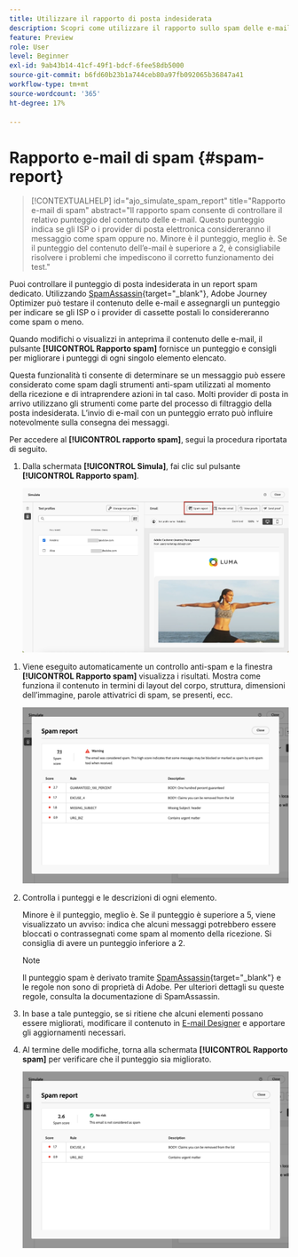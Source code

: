 ```yaml
---
title: Utilizzare il rapporto di posta indesiderata
description: Scopri come utilizzare il rapporto sullo spam delle e-mail.
feature: Preview
role: User
level: Beginner
exl-id: 9ab43b14-41cf-49f1-bdcf-6fee58db5000
source-git-commit: b6fd60b23b1a744ceb80a97fb092065b36847a41
workflow-type: tm+mt
source-wordcount: '365'
ht-degree: 17%

---
```


# Rapporto e-mail di spam {#spam-report}

>[!CONTEXTUALHELP]
>id="ajo_simulate_spam_report"
>title="Rapporto e-mail di spam"
>abstract="Il rapporto spam consente di controllare il relativo punteggio del contenuto delle e-mail. Questo punteggio indica se gli ISP o i provider di posta elettronica considereranno il messaggio come spam oppure no. Minore è il punteggio, meglio è. Se il punteggio del contenuto dell’e-mail è superiore a 2, è consigliabile risolvere i problemi che impediscono il corretto funzionamento dei test."

Puoi controllare il punteggio di posta indesiderata in un report spam dedicato. Utilizzando [SpamAssassin](https://spamassassin.apache.org/){target="_blank"}, Adobe Journey Optimizer può testare il contenuto delle e-mail e assegnargli un punteggio per indicare se gli ISP o i provider di cassette postali lo considereranno come spam o meno.

Quando modifichi o visualizzi in anteprima il contenuto delle e-mail, il pulsante **[!UICONTROL Rapporto spam]** fornisce un punteggio e consigli per migliorare i punteggi di ogni singolo elemento elencato.

Questa funzionalità ti consente di determinare se un messaggio può essere considerato come spam dagli strumenti anti-spam utilizzati al momento della ricezione e di intraprendere azioni in tal caso. Molti provider di posta in arrivo utilizzano gli strumenti come parte del processo di filtraggio della posta indesiderata. L’invio di e-mail con un punteggio errato può influire notevolmente sulla consegna dei messaggi.

Per accedere al **[!UICONTROL rapporto spam]**, segui la procedura riportata di seguito.

1. Dalla schermata **[!UICONTROL Simula]**, fai clic sul pulsante **[!UICONTROL Rapporto spam]**.

   ![](assets/spam-report-button.png)

<!--
    You can also open the [Email Designer](../email/content-from-scratch.md), click the **[!UICONTROL More]** button and select **[!UICONTROL Check spam score]** from the menu.

    ![](assets/spam-report-check-score.png)
-->

1. Viene eseguito automaticamente un controllo anti-spam e la finestra **[!UICONTROL Rapporto spam]** visualizza i risultati. Mostra come funziona il contenuto in termini di layout del corpo, struttura, dimensioni dell’immagine, parole attivatrici di spam, se presenti, ecc.

   ![](assets/spam-report-high-score.png)

1. Controlla i punteggi e le descrizioni di ogni elemento.

   Minore è il punteggio, meglio è. Se il punteggio è superiore a 5, viene visualizzato un avviso: indica che alcuni messaggi potrebbero essere bloccati o contrassegnati come spam al momento della ricezione. Si consiglia di avere un punteggio inferiore a 2.

   >[!NOTE]
   >
   >Il punteggio spam è derivato tramite [SpamAssassin](https://spamassassin.apache.org/){target="_blank"} e le regole non sono di proprietà di Adobe. Per ulteriori dettagli su queste regole, consulta la documentazione di SpamAssassin.
   >

1. In base a tale punteggio, se si ritiene che alcuni elementi possano essere migliorati, modificare il contenuto in [E-mail Designer](../email/content-from-scratch.md) e apportare gli aggiornamenti necessari.

1. Al termine delle modifiche, torna alla schermata **[!UICONTROL Rapporto spam]** per verificare che il punteggio sia migliorato.

   ![](assets/spam-report-low-score.png)

<!--You can also check the message's alerts for warnings on potential risk of spam detection. Follow the steps below.

1. Click the **[!UICONTROL Alerts]** button on top right of the screen. [Learn more about email alerts](../email/create-email.md#check-email-alerts)

1. If **[!UICONTROL Spam checker alert]** is displayed, you should check your content for a potential risk of spam using the **[!UICONTROL Spam report]** feature as detailed above.

    ![](assets/spam-report-alert.png)
-->
